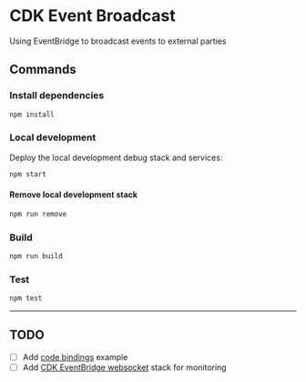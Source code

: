 # CDK Event Broadcast

Using EventBridge to broadcast events to external parties

## Commands

### Install dependencies

```sh
npm install
```

### Local development

Deploy the local development debug stack and services:

```sh
npm start
```

#### Remove local development stack

```sh
npm run remove
```

### Build

```sh
npm run build
```

### Test

```sh
npm test
```

---

## TODO
- [ ] Add [code bindings](https://docs.aws.amazon.com/eventbridge/latest/userguide/eb-schema-code-bindings.html) example
- [ ] Add [CDK EventBridge websocket](https://github.com/boyney123/cdk-eventbridge-socket) stack for monitoring
